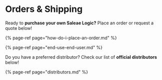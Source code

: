 # Orders & Shipping

Ready to **purchase your own Saleae Logic?** Place an order or request a quote below!

{% page-ref page="how-do-i-place-an-order.md" %}

{% page-ref page="end-use-end-user.md" %}

Do you have a preferred distributor? Check our list of **official distributors** below!

{% page-ref page="distributors.md" %}










